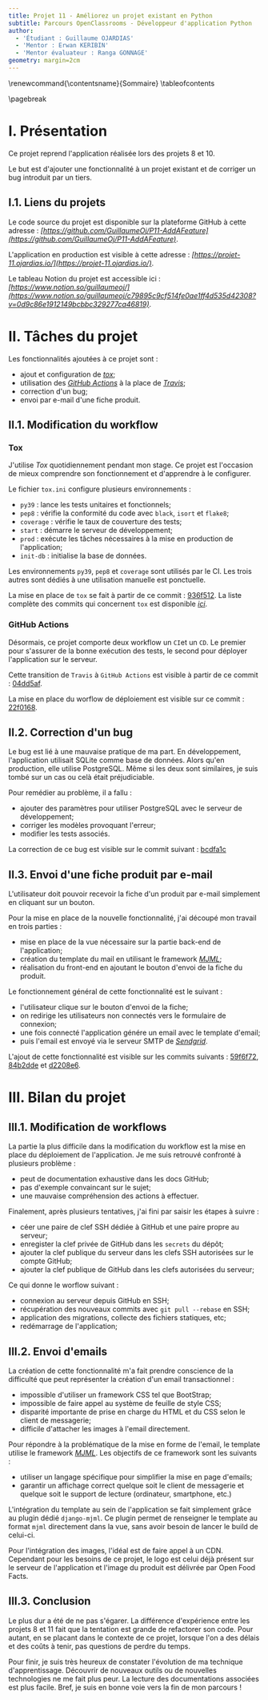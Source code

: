 ```yaml
---
title: Projet 11 - Améliorez un projet existant en Python
subtitle: Parcours OpenClassrooms - Développeur d'application Python
author:
  - 'Étudiant : Guillaume OJARDIAS'
  - 'Mentor : Erwan KERIBIN'
  - 'Mentor évaluateur : Ranga GONNAGE'
geometry: margin=2cm
---
```

\renewcommand{\contentsname}{Sommaire}
\tableofcontents

\pagebreak
# I. Présentation

Ce projet reprend l'application réalisée lors des projets 8 et 10.

Le but est d'ajouter une fonctionnalité à un projet existant et de corriger un bug introduit par un tiers.

## I.1. Liens du projets

Le code source du projet est disponible sur la plateforme GitHub à cette adresse :
_[https://github.com/GuillaumeOj/P11-AddAFeature](https://github.com/GuillaumeOj/P11-AddAFeature)_.

L'application en production est visible à cette adresse :
_[https://projet-11.ojardias.io/](https://projet-11.ojardias.io/)_.

Le tableau Notion du projet est accessible ici :
_[https://www.notion.so/guillaumeoj/](https://www.notion.so/guillaumeoj/c79895c9cf514fe0ae1ff4d535d42308?v=0d9c86e1912149bcbbc329277ca46819)_.

# II. Tâches du projet

Les fonctionnalités ajoutées à ce projet sont :

- ajout et configuration de _[tox](https://tox.readthedocs.io/en/latest/)_;
- utilisation des _[GitHub Actions](https://github.com/features/actions)_ à la place de _[Travis](https://travis-ci.com/)_;
- correction d'un bug;
- envoi par e-mail d'une fiche produit.

## II.1. Modification du workflow

### Tox

J'utilise _Tox_ quotidiennement pendant mon stage.
Ce projet est l'occasion de mieux comprendre son fonctionnement et d'apprendre à le configurer.

Le fichier `tox.ini` configure plusieurs environnements :

- `py39` : lance les tests unitaires et fonctionnels;
- `pep8` : vérifie la conformité du code avec `black`, `isort` et `flake8`;
- `coverage` : vérifie le taux de couverture des tests;
- `start` : démarre le serveur de développement;
- `prod` : exécute les tâches nécessaires à la mise en production de l'application;
- `init-db` : initialise la base de données.

Les environnements `py39`, `pep8` et `coverage` sont utilisés par le CI.
Les trois autres sont dédiés à une utilisation manuelle est ponctuelle.

La mise en place de `tox` se fait à partir de ce commit :
[936f512](https://github.com/GuillaumeOj/P11-AddAFeature/commit/936f512d53d41f6ce6776d3c8f109888228072aa).
La liste complète des commits qui concernent `tox` est disponible _[ici](https://github.com/GuillaumeOj/P11-AddAFeature/search?q=tox&type=commits)_.


### GitHub Actions

Désormais, ce projet comporte deux workflow un `CI`et un `CD`.
Le premier pour s'assurer de la bonne exécution des tests, le second pour déployer l'application sur le serveur.

Cette transition de `Travis` à `GitHub Actions` est visible à partir de ce commit :
[04dd5af](https://github.com/GuillaumeOj/P11-AddAFeature/commit/04dd5af8b6eda26b2c430c5fa65a51c6a460ae48).

La mise en place du worflow de déploiement est visible sur ce commit :
[22f0168](https://github.com/GuillaumeOj/P11-AddAFeature/commit/22f0168e06e34f069decb6d02b6490b7abbabd2d).

## II.2. Correction d'un bug

Le bug est lié à une mauvaise pratique de ma part.
En développement, l'application utilisait SQLite comme base de données.
Alors qu'en production, elle utilise PostgreSQL.
Même si les deux sont similaires, je suis tombé sur un cas ou celà était préjudiciable.

Pour remédier au problème, il a fallu :

- ajouter des paramètres pour utiliser PostgreSQL avec le serveur de développement;
- corriger les modèles provoquant l'erreur;
- modifier les tests associés.

La correction de ce bug est visible sur le commit suivant :
[bcdfa1c](https://github.com/GuillaumeOj/P11-AddAFeature/commit/bcdfa1c8fdc8899b7c06f3e469ffb28baee7f1ae)

## II.3. Envoi d'une fiche produit par e-mail

L'utilisateur doit pouvoir recevoir la fiche d'un produit par e-mail simplement en cliquant sur un bouton.

Pour la mise en place de la nouvelle fonctionnalité, j'ai découpé mon travail en trois parties :

- mise en place de la vue nécessaire sur la partie back-end de l'application;
- création du template du mail en utilisant le framework _[MJML](https://mjml.io/)_;
- réalisation du front-end en ajoutant le bouton d'envoi de la fiche du produit.

Le fonctionnement général de cette fonctionnalité est le suivant :

- l'utilisateur clique sur le bouton d'envoi de la fiche;
- on redirige les utilisateurs non connectés vers le formulaire de connexion;
- une fois connecté l'application génére un email avec le template d'email;
- puis l'email est envoyé via le serveur SMTP de _[Sendgrid](https://sendgrid.com/)_.

L'ajout de cette fonctionnalité est visible sur les commits suivants :
[59f6f72](https://github.com/GuillaumeOj/P11-AddAFeature/commit/59f6f7260932de94e0e64134d44642133977241b),
[84b2dde](https://github.com/GuillaumeOj/P11-AddAFeature/commit/84b2dde8f1f6dceb9cbc62b7005de7795fd00cc7)
et [d2208e6](https://github.com/GuillaumeOj/P11-AddAFeature/commit/d2208e68f577cb86599cca788f15ddce696d5c0e).

# III. Bilan du projet

## III.1. Modification de workflows 

La partie la plus difficile dans la modification du workflow est la mise en place du déploiement de l'application.
Je me suis retrouvé confronté à plusieurs problème :

- peut de documentation exhaustive dans les docs GitHub;
- pas d'exemple convaincant sur le sujet;
- une mauvaise compréhension des actions à effectuer.

Finalement, après plusieurs tentatives, j'ai fini par saisir les étapes à suivre :

- céer une paire de clef SSH dédiée à GitHub et une paire propre au serveur;
- enregister la clef privée de GitHub dans les `secrets` du dépôt;
- ajouter la clef publique du serveur dans les clefs SSH autorisées sur le compte GitHub;
- ajouter la clef publique de GitHub dans les clefs autorisées du serveur;

Ce qui donne le worflow suivant :

- connexion au serveur depuis GitHub en SSH;
- récupération des nouveaux commits avec `git pull --rebase` en SSH;
- application des migrations, collecte des fichiers statiques, etc;
- redémarrage de l'application;

## III.2. Envoi d'emails

La création de cette fonctionnalité m'a fait prendre conscience de la difficulté que peut représenter la création d'un email transactionnel :

- impossible d'utiliser un framework CSS tel que BootStrap;
- impossible de faire appel au système de feuille de style CSS;
- disparité importante de prise en charge du HTML et du CSS selon le client de messagerie;
- difficile d'attacher les images à l'email directement.

Pour répondre à la problématique de la mise en forme de l'email, le template utilise le framework _[MJML](https://mjml.io/)_.
Les objectifs de ce framework sont les suivants : 

- utiliser un langage spécifique pour simplifier la mise en page d'emails;
- garantir un affichage correct quelque soit le client de messagerie et quelque soit le support de lecture (ordinateur, smartphone, etc.)

L'intégration du template au sein de l'application se fait simplement grâce au plugin dédié `django-mjml`.
Ce plugin permet de renseigner le template au format `mjml` directement dans la vue, sans avoir besoin de lancer le build de celui-ci.

Pour l'intégration des images, l'idéal est de faire appel à un CDN.
Cependant pour les besoins de ce projet, le logo est celui déjà présent sur le serveur de l'application et l'image du produit est délivrée par Open Food Facts.

## III.3. Conclusion

Le plus dur a été de ne pas s'égarer.
La différence d'expérience entre les projets 8 et 11 fait que la tentation est grande de refactorer son code.
Pour autant, en se placant dans le contexte de ce projet, lorsque l'on a des délais et des coûts à tenir, pas questions de perdre du temps.

Pour finir, je suis très heureux de constater l'évolution de ma technique d'apprentissage.
Découvrir de nouveaux outils ou de nouvelles technologies ne me fait plus peur.
La lecture des documentations associées est plus facile.
Bref, je suis en bonne voie vers la fin de mon parcours !
